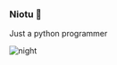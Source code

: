 ### Niotu 🔮

Just a python programmer

![night](https://user-images.githubusercontent.com/89358123/199183345-fc85b0c5-7972-4f27-ac3b-47584b06ad8b.gif)

